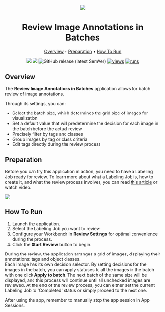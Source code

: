 <div align="center" markdown>

<img src="https://github.com/user-attachments/assets/99da5427-fe7c-4d5d-a33e-94592b8933b3"/>

# Review Image Annotations in Batches

<p align="center">
  <a href="#Overview">Overview</a> •
  <a href="#Preparation">Preparation</a> •
  <a href="#How-To-Run">How To Run</a>
</p>

[![](https://img.shields.io/badge/supervisely-ecosystem-brightgreen)](https://ecosystem.supervisely.com/apps/supervisely-ecosystem/review-image-annotations-in-batches)
[![](https://img.shields.io/badge/slack-chat-green.svg?logo=slack)](https://supervisely.com/slack)
![GitHub release (latest SemVer)](https://img.shields.io/github/v/release/supervisely-ecosystem/review-image-annotations-in-batches)
[![views](https://app.supervisely.com/img/badges/views/supervisely-ecosystem/review-image-annotations-in-batches.png)](https://supervisely.com)
[![runs](https://app.supervisely.com/img/badges/runs/supervisely-ecosystem/review-image-annotations-in-batches.png)](https://supervisely.com)

</div>

## Overview

The **Review Image Annotations in Batches** application allows for batch review of image annotations.

Through its settings, you can:
 - Select the batch size, which determines the grid size of images for visualization
 - Set a default value that will predetermine the decision for each image in the batch before the actual review
 - Precisely filter by tags and classes
 - Group images by tag or class criteria
 - Edit tags directly during the review process 

## Preparation

Before you can try this application in action, you need to have a Labeling Job ready for review.
To learn more about what a Labeling Job is, how to create it, and what the review process involves, you can read [this article](https://supervisely.com/blog/labeling-jobs/) or watch video.

<a data-key="sly-embeded-video-link" href="https://youtu.be/YwNHbvyZL7Q" data-video-code="YwNHbvyZL7Q">  
    <img src="https://github.com/user-attachments/assets/e1c26f0f-1d4f-463a-8401-5460bbaad946">
</a>

## How To Run
1. Launch the application.
2. Select the Labeling Job you want to review.
3. Configure your Workbench in **Review Settings** for optimal convenience during the process.
4. Click the **Start Review** button to begin.

During the review, the application arranges a grid of images, displaying their annotations: tags and object classes. <br>
Each image has its own decision selector. By setting decisions for the images in the batch, you can apply statuses to all the images in the batch with one click **Apply to batch**.
The next batch of the same size will be displayed, and this process will continue until all unchecked images are reviewed.
At the end of the review process, you can either set the current Labeling Job to 'Completed' status or simply proceed to the next one.

After using the app, remember to manually stop the app session in App Sessions.
